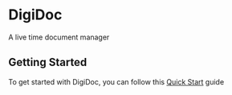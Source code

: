 # DigiDoc

A live time document manager

## Getting Started

To get started with DigiDoc, you can follow this [Quick Start](https://github.com/KrishnanKamatchi/DigiDoc/blob/main/README.md) guide
